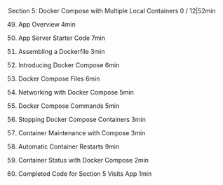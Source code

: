 Section 5: Docker Compose with Multiple Local Containers
0 / 12|52min

49. App Overview
4min

50. App Server Starter Code
7min

51. Assembling a Dockerfile
3min

52. Introducing Docker Compose
6min

53. Docker Compose Files
6min

54. Networking with Docker Compose
5min

55. Docker Compose Commands
5min

56. Stopping Docker Compose Containers
3min

57. Container Maintenance with Compose
3min

58. Automatic Container Restarts
9min

59. Container Status with Docker Compose
2min

60. Completed Code for Section 5 Visits App
1min
